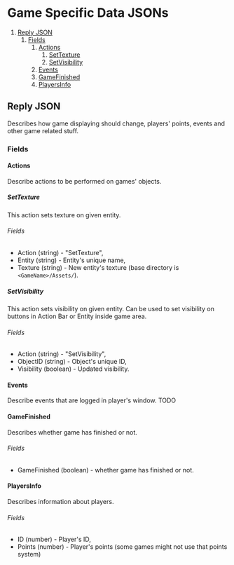 # Game Specific Data JSONs

1. [Reply JSON](#reply-json)
   1. [Fields](#fields)
      1. [Actions](#actions)
         1. [SetTexture](#settexture)
         2. [SetVisibility](#setvisibility)
      2. [Events](#events)
      3. [GameFinished](#gamefinished)
      4. [PlayersInfo](#playersinfo)


## Reply JSON
Describes how game displaying should change, players' points, events and other game related stuff.

### Fields

#### Actions
Describe actions to be performed on games' objects.
##### SetTexture
This action sets texture on given entity.
###### Fields
* Action (string) - "SetTexture",
* Entity (string) - Entity's unique name,
* Texture (string) - New entity's texture (base directory is `<GameName>/Assets/`).
##### SetVisibility
This action sets visibility on given entity. Can be used to set visibility on buttons in Action Bar or Entity inside game area.
###### Fields
* Action (string) - "SetVisibility",
* ObjectID (string) - Object's unique ID,
* Visibility (boolean) - Updated visibility.

#### Events
Describe events that are logged in player's window.
TODO

#### GameFinished
Describes whether game has finished or not.
###### Fields
* GameFinished (boolean) - whether game has finished or not.

#### PlayersInfo
Describes information about players.
###### Fields
* ID (number) - Player's ID,
* Points (number) - Player's points (some games might not use that points system)